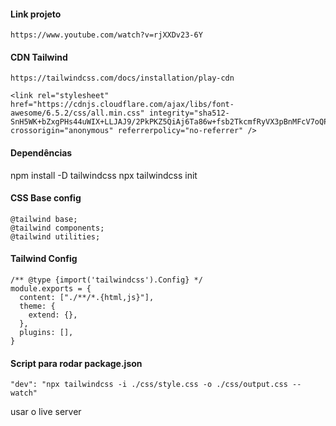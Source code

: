 
#### Link projeto
  ```
  https://www.youtube.com/watch?v=rjXXDv23-6Y
  ```
#### CDN Tailwind
  ```
  https://tailwindcss.com/docs/installation/play-cdn  
  ```

  ```
  <link rel="stylesheet" href="https://cdnjs.cloudflare.com/ajax/libs/font-awesome/6.5.2/css/all.min.css" integrity="sha512-SnH5WK+bZxgPHs44uWIX+LLJAJ9/2PkPKZ5QiAj6Ta86w+fsb2TkcmfRyVX3pBnMFcV7oQPJkl9QevSCWr3W6A==" crossorigin="anonymous" referrerpolicy="no-referrer" />
  ```

#### Dependências
npm install -D tailwindcss
npx tailwindcss init

#### CSS Base config
```
@tailwind base;
@tailwind components;
@tailwind utilities;
```

#### Tailwind Config
```
/** @type {import('tailwindcss').Config} */
module.exports = {
  content: ["./**/*.{html,js}"],
  theme: {
    extend: {},
  },
  plugins: [],
}
```

#### Script para rodar package.json
```
"dev": "npx tailwindcss -i ./css/style.css -o ./css/output.css --watch"
```

usar o live server
